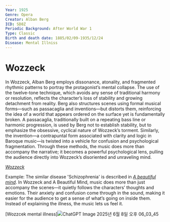 ```yaml
---
Year: 1925
Genre: Opera
Creator: Alban Berg
ICD: SD8Z
Periodic Background: After World War 1
Type: Classic
Birth and death date: 1885/02/09-1935/12/24
Disease: Mental Illniss
---
```


# Wozzeck

In Wozzeck, Alban Berg employs dissonance, atonality, and fragmented rhythmic patterns to portray the protagonist’s mental collapse. The use of the twelve-tone technique, which avoids any sense of traditional harmony or resolution, reflects the character’s loss of stability and growing detachment from reality. Berg also structures scenes using formal musical forms—such as passacaglia and inventions—but distorts them, reinforcing the idea of a world that appears ordered on the surface yet is fundamentally broken. A passacaglia, traditionally built on a repeating bass line or harmonic progression, is used by Berg not to establish stability, but to emphasize the obsessive, cyclical nature of Wozzeck’s torment. Similarly, the invention—a contrapuntal form associated with clarity and logic in Baroque music—is twisted into a vehicle for confusion and psychological fragmentation. Through these methods, the music does more than accompany the narrative; it becomes a powerful psychological lens, pulling the audience directly into Wozzeck’s disoriented and unraveling mind.

_[Wozzeck](https://youtu.be/MdN-9JAtCdo?si=TArwn3FBEUoWd-1t)_

Example: The similar disease 'Schizophrenia' is described in _[*A beautiful mind*](pyo_sujin.md)_. In Wozzeck and A Beautiful Mind, music does more than just accompany the scenes—it quietly follows the characters’ thoughts and emotions. Their anxiety and confusion come through in the sound, making it easier for the audience to get a sense of what’s going on inside them. Instead of explaining the illness, the music lets us feel it.

[Wozzcek mental illness]![ChatGPT Image 2025년 6월 8일 오후 06_03_45](https://github.com/user-attachments/assets/d07c8b26-8bf8-4119-b570-26b9b97e0091)
